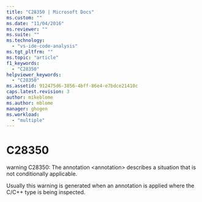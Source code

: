 ```yaml
---
title: "C28350 | Microsoft Docs"
ms.custom: ""
ms.date: "11/04/2016"
ms.reviewer: ""
ms.suite: ""
ms.technology: 
  - "vs-ide-code-analysis"
ms.tgt_pltfrm: ""
ms.topic: "article"
f1_keywords: 
  - "C28350"
helpviewer_keywords: 
  - "C28350"
ms.assetid: 912475d6-3856-4bff-86e4-e7bdce21410c
caps.latest.revision: 3
author: mikeblome
ms.author: mblome
manager: ghogen
ms.workload: 
  - "multiple"
---
```

# C28350
warning C28350: The annotation \<annotation> describes a situation that is not conditionally applicable.  
  
 Usually this warning is generated when an annotation is applied where the C/C++ type is being inspected.